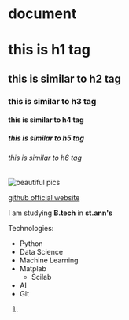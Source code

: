 # document

# this is h1 tag
## this is similar to h2 tag
### this is similar to h3 tag
#### this is similar to h4 tag
##### this is similar to h5 tag
###### this is similar to h6 tag

![beautiful pics](https://encrypted-tbn0.gstatic.com/images?q=tbn:ANd9GcTT-JDaz1ByA2K4xLhoyqCtx4HsCEMmK1W35g&usqp=CAU)

[github official website](http://git-scm.com/)

I am studying **B.tech** in **st.ann's**

Technologies:

- Python
- Data Science
- Machine Learning
- Matplab
   - Scilab
 - AI
- Git

1.
